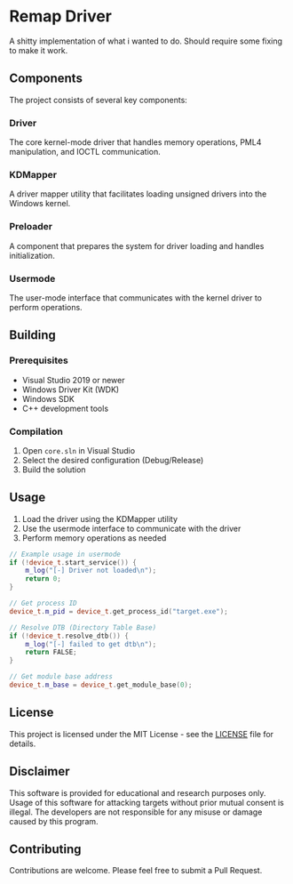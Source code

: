 # Remap Driver

A shitty implementation of what i wanted to do. Should require some fixing to make it work.

## Components

The project consists of several key components:

### Driver

The core kernel-mode driver that handles memory operations, PML4 manipulation, and IOCTL communication.

### KDMapper

A driver mapper utility that facilitates loading unsigned drivers into the Windows kernel.

### Preloader

A component that prepares the system for driver loading and handles initialization.

### Usermode

The user-mode interface that communicates with the kernel driver to perform operations.

## Building

### Prerequisites

- Visual Studio 2019 or newer
- Windows Driver Kit (WDK)
- Windows SDK
- C++ development tools

### Compilation

1. Open `core.sln` in Visual Studio
2. Select the desired configuration (Debug/Release)
3. Build the solution

## Usage

1. Load the driver using the KDMapper utility
2. Use the usermode interface to communicate with the driver
3. Perform memory operations as needed

```cpp
// Example usage in usermode
if (!device_t.start_service()) {
    m_log("[-] Driver not loaded\n");
    return 0;
}

// Get process ID
device_t.m_pid = device_t.get_process_id("target.exe");

// Resolve DTB (Directory Table Base)
if (!device_t.resolve_dtb()) {
    m_log("[-] failed to get dtb\n");
    return FALSE;
}

// Get module base address
device_t.m_base = device_t.get_module_base(0);
```

## License

This project is licensed under the MIT License - see the [LICENSE](LICENSE) file for details.

## Disclaimer

This software is provided for educational and research purposes only. Usage of this software for attacking targets without prior mutual consent is illegal. The developers are not responsible for any misuse or damage caused by this program.

## Contributing

Contributions are welcome. Please feel free to submit a Pull Request.

